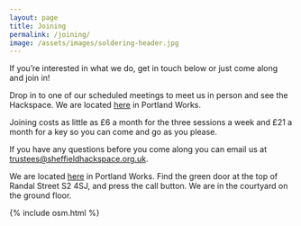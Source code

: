 ```yaml
---
layout: page
title: Joining
permalink: /joining/
image: /assets/images/soldering-header.jpg
---
```


If you’re interested in what we do, get in touch below or just come along and join in!

Drop in to one of our scheduled meetings to meet us in person and see the Hackspace. We are located [here](https://goo.gl/maps/aZR2bM7N73FBo6pf9) in Portland Works.

Joining costs as little as £6 a month for the three sessions a week and £21 a month for a key so you can come and go as you please.

If you have any questions before you come along you can email us at [trustees@sheffieldhackspace.org.uk](mailto:trustees@sheffieldhackspace.org.uk).

We are located [here](https://goo.gl/maps/EcVTWfknJ8XSRYax9) in Portland Works. Find the green door at the top of Randal Street S2 4SJ, and press the call button. We are in the courtyard on the ground floor. 

{% include osm.html %}